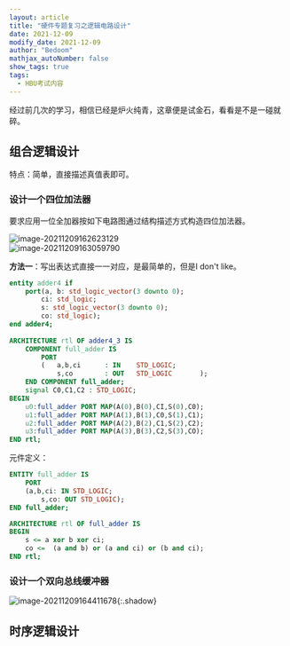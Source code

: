 ```yaml
---
layout: article
title: "硬件专题复习之逻辑电路设计"
date: 2021-12-09
modify_date: 2021-12-09
author: "Bedoom"
mathjax_autoNumber: false
show_tags: true
tags: 
  - HBU考试内容
---
```


经过前几次的学习，相信已经是炉火纯青，这章便是试金石，看看是不是一碰就碎。

<!--more-->

## 组合逻辑设计

特点：简单，直接描述真值表即可。

### 设计一个四位加法器

 要求应用一位全加器按如下电路图通过结构描述方式构造四位加法器。

<div class="grid-container"> 
    <div class="grid grid--p-3">   
        <div class="cell cell--6"><div><img src="https://gitee.com/bedoom/images/raw/master/202112091626096.png" alt="image-20211209162623129"  /></div></div>   
        <div class="cell cell--6"><div><img src="https://gitee.com/bedoom/images/raw/master/202112091631474.png" alt="image-20211209163059790"  /></div></div>     
    </div>
</div>

**方法一**：写出表达式直接一一对应，是最简单的，但是I don't like。

```vhdl
entity adder4 if
    port(a, b: std_logic_vector(3 downto 0);
        ci: std_logic;
        s: std_logic_vector(3 downto 0);
        co: std_logic);
end adder4;
    
ARCHITECTURE rtl OF adder4_3 IS
	COMPONENT full_adder IS
		PORT
		(	a,b,ci		: IN	STD_LOGIC;
			s,co		: OUT	STD_LOGIC		);
	END COMPONENT full_adder;	
	signal C0,C1,C2 : STD_LOGIC;
BEGIN
	u0:full_adder PORT MAP(A(0),B(0),CI,S(0),C0);
	u1:full_adder PORT MAP(A(1),B(1),C0,S(1),C1);
	u2:full_adder PORT MAP(A(2),B(2),C1,S(2),C2);
	u3:full_adder PORT MAP(A(3),B(3),C2,S(3),CO);
END rtl;
```

元件定义：

```vhdl
ENTITY full_adder IS
	PORT
	(a,b,ci: IN	STD_LOGIC;
		s,co: OUT STD_LOGIC);
END full_adder;

ARCHITECTURE rtl OF full_adder IS
BEGIN
	s <= a xor b xor ci;
	co <=  (a and b) or (a and ci) or (b and ci);
END rtl;
```

### 设计一个双向总线缓冲器

![image-20211209164411678](https://gitee.com/bedoom/images/raw/master/202112091644789.png){:.shadow}



## 时序逻辑设计

